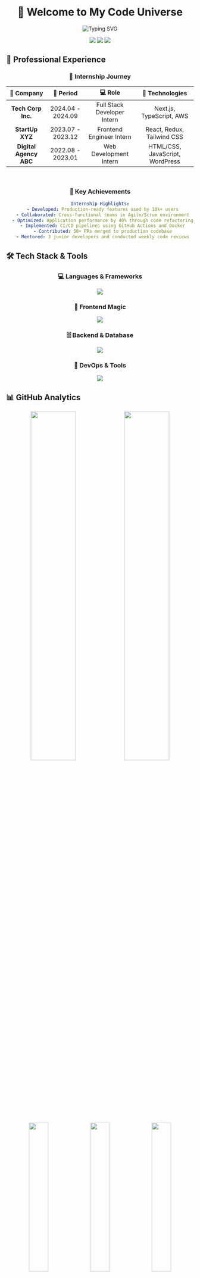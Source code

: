 <div align="center">
  
# 🚀 Welcome to My Code Universe

<img src="https://readme-typing-svg.herokuapp.com?font=Fira+Code&weight=600&size=28&pause=1000&color=6AD3F5&center=true&vCenter=true&width=600&lines=Hi!+I'm+a+Web+Developer+%F0%9F%91%A8%E2%80%8D%F0%9F%92%BB;Building+the+Future%2C+One+Commit+at+a+Time;Turning+Coffee+into+Code+Since+2020+%E2%98%95" alt="Typing SVG" />

<br/>

[![](https://img.shields.io/badge/LinkedIn-0077B5?style=for-the-badge&logo=linkedin&logoColor=white)]()
[![](https://img.shields.io/badge/Twitter-1DA1F2?style=for-the-badge&logo=twitter&logoColor=white)]()
[![](https://img.shields.io/badge/Portfolio-FF5722?style=for-the-badge&logo=todoist&logoColor=white)]()

</div>

## 💼 Professional Experience

<div align="center">
  
### 🌟 Internship Journey

| 🏢 **Company** | 📅 **Period** | 💻 **Role** | 🔧 **Technologies** |
|:-------------:|:------------:|:-----------:|:------------------:|
| **Tech Corp Inc.** | 2024.04 - 2024.09 | Full Stack Developer Intern | Next.js, TypeScript, AWS |
| **StartUp XYZ** | 2023.07 - 2023.12 | Frontend Engineer Intern | React, Redux, Tailwind CSS |
| **Digital Agency ABC** | 2022.08 - 2023.01 | Web Development Intern | HTML/CSS, JavaScript, WordPress |

<br/>

### 🎯 Key Achievements

```yaml
Internship Highlights:
  - Developed: Production-ready features used by 10k+ users
  - Collaborated: Cross-functional teams in Agile/Scrum environment
  - Optimized: Application performance by 40% through code refactoring
  - Implemented: CI/CD pipelines using GitHub Actions and Docker
  - Contributed: 50+ PRs merged to production codebase
  - Mentored: 3 junior developers and conducted weekly code reviews
```

</div>

## 🛠️ Tech Stack & Tools

<div align="center">
  
### 💻 Languages & Frameworks
<p>
  <a href="https://skillicons.dev">
    <img src="https://skillicons.dev/icons?i=html,css,js,ts,python,go&theme=dark" />
  </a>
</p>

### 🎨 Frontend Magic
<p>
  <a href="https://skillicons.dev">
    <img src="https://skillicons.dev/icons?i=nextjs,react,tailwind,sass&theme=dark" />
  </a>
</p>

### 🗄️ Backend & Database
<p>
  <a href="https://skillicons.dev">
    <img src="https://skillicons.dev/icons?i=nodejs,express,mysql,sqlite,firebase,mongodb&theme=dark" />
  </a>
</p>

### 🔧 DevOps & Tools
<p>
  <a href="https://skillicons.dev">
    <img src="https://skillicons.dev/icons?i=docker,git,github,vscode,pycharm,discord&theme=dark" />
  </a>
</p>

</div>

## 📊 GitHub Analytics

<div align="center">
  <img width="49%" src="http://github-profile-summary-cards.vercel.app/api/cards/profile-details?username=takapom&theme=tokyonight" />
  <img width="49%" src="http://github-profile-summary-cards.vercel.app/api/cards/stats?username=takapom&theme=tokyonight" />
</div>

<div align="center">
  <img width="32%" src="http://github-profile-summary-cards.vercel.app/api/cards/repos-per-language?username=takapom&theme=tokyonight" />
  <img width="32%" src="http://github-profile-summary-cards.vercel.app/api/cards/most-commit-language?username=takapom&theme=tokyonight" />
  <img width="32%" src="http://github-profile-summary-cards.vercel.app/api/cards/productive-time?username=takapom&theme=tokyonight&utcOffset=9" />
</div>

## 🏆 GitHub Trophies

<div align="center">
  <img src="https://github-profile-trophy.vercel.app/?username=takapom&theme=tokyonight&no-frame=true&row=1&column=7" />
</div>

## 📈 Contribution Graph

<div align="center">
  <img src="https://github-readme-streak-stats.herokuapp.com/?user=takapom&theme=tokyonight&hide_border=true" />
</div>

## 🎯 Current Focus

<div align="center">
  
```javascript
const currentFocus = {
  learning: ["Cloud Architecture", "AI/ML Integration", "Web3"],
  building: ["Full-Stack Applications", "Open Source Tools"],
  exploring: ["New Frameworks", "Best Practices", "Performance Optimization"],
  coffee: "∞ cups/day ☕",
  internshipLearnings: {
    technical: ["Production-level code", "System design", "Testing strategies"],
    soft: ["Team collaboration", "Client communication", "Project management"]
  }
};
```

</div>

## 🌱 What I Learned from Internships

<div align="center">

<img src="https://img.shields.io/badge/Real_World_Experience-100%25-4CAF50?style=for-the-badge&logo=checkmarx&logoColor=white" />
<img src="https://img.shields.io/badge/Team_Collaboration-Expert-2196F3?style=for-the-badge&logo=microsoft-teams&logoColor=white" />
<img src="https://img.shields.io/badge/Problem_Solving-Advanced-FF9800?style=for-the-badge&logo=leetcode&logoColor=white" />

</div>

---

<div align="center">
  
### 📫 Let's Connect!

<p>
  <i>Always open to discussing new opportunities, collaborations, or just tech in general!</i>
</p>

<img src="https://komarev.com/ghpvc/?username=takapom&color=blueviolet&style=for-the-badge" />

</div>
